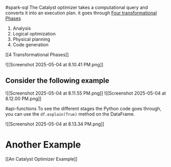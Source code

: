 #spark-sql 
The Catalyst optimizer takes a computational query and converts it into an execution
plan. it goes through [Four transformational Phases](https://oreil.ly/jMDOi)

1. Analysis
2. Logical optimization
3. Physical planning
4. Code generation

[[4 Transformational Phases]]


![[Screenshot 2025-05-04 at 8.10.41 PM.png]]


## Consider the following example

![[Screenshot 2025-05-04 at 8.11.55 PM.png]]
![[Screenshot 2025-05-04 at 8.12.00 PM.png]]

#api-functions 
To see the different stages the Python code goes through, you can use the `df.explain(True)` method on the DataFrame.

![[Screenshot 2025-05-04 at 8.13.34 PM.png]]

# Another Example

[[An Catalyst Optimizer Example]]